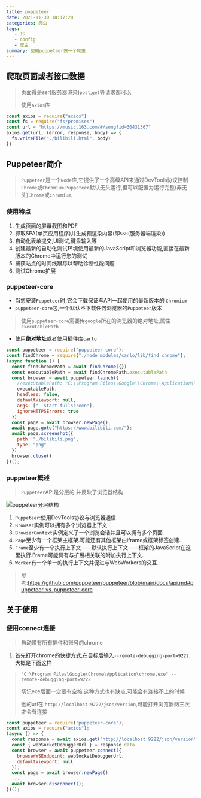 ```yaml
---
title: puppeteer
date: 2021-11-30 18:17:28
categories: 爬虫
tags:
   - JS
   - config
   - 爬虫
summary: 使用puppeteer做一个爬虫
---
```


## 爬取页面或者接口数据

> 页面得是ssr(服务器渲染)`post`,`get`等请求都可以
>
> 使用`axios`库

```js
const axios = require("axios")
const fs = require("fs/promises")
const url = "https://music.163.com/#/song?id=30431367"
axios.get(url, (error, response, body) => {
  fs.writeFile("./bilibili.html", body)
})
```

## Puppeteer简介

>`Puppeteer`是一个`Node`库,它提供了一个高级API来通过DevTools协议控制`Chrome`或`Chromium`.`Puppeteer`默认无头运行,但可以配置为运行完整(非无头)`Chrome`或`Chromium`.

### 使用特点

1. 生成页面的屏幕截图和PDF
2. 抓取SPA(单页应用程序)并生成预渲染内容(即`SSR`(服务器端渲染))
3. 自动化表单提交,UI测试,键盘输入等
4. 创建最新的自动化测试环境使用最新的JavaScript和浏览器功能,直接在最新版本的Chrome中运行您的测试
5. 捕获站点的时间线跟踪以帮助诊断性能问题
6. 测试Chrome扩展

### puppeteer-core

* 当您安装`Puppeteer`时,它会下载保证与API一起使用的最新版本的 `Chromium`
* `puppeteer-core`包,一个默认不下载任何浏览器的`Puppeteer`版本

> 使用`puppeteer-core`需要传`google`所在的浏览器的绝对地址,属性`executablePath`

* 使用**绝对地址**或者使用插件库`carlo`

```js
const puppeteer = require("puppeteer-core");
const findChrome = require("./node_modules/carlo/lib/find_chrome");
(async function () {
  const findChromePath = await findChrome({})
  const executablePath = await findChromePath.executablePath
  const browser = await puppeteer.launch({
    //executablePath: "C:\\Program Files\\Google\\Chrome\\Application\\chrome.exe",
    executablePath,
    headless: false,
    defaultViewport: null,
    args: ["--start-fullscreen"],
    ignoreHTTPSErrors: true
  })
  const page = await browser.newPage();
  await page.goto("https://www.bilibili.com/");
  await page.screenshot({
    path: "./bilibili.png",
    type: "png"
  })
  browser.close()
})();
```

### puppeteer概述

> `Puppeteer`API是分层的,并反映了浏览器结构

![puppeteer分层结构](puppeteer分层结构.png)

1. `Puppeteer`:使用DevTools协议与浏览器通信.
2. `Browser`实例可以拥有多个浏览器上下文.
3. `BrowserContext`实例定义了一个浏览会话并且可以拥有多个页面.
4. `Page`至少有一个框架主框架.可能还有其他框架由iframe或框架标签创建.
5. `Frame`至少有一个执行上下文——默认执行上下文——框架的JavaScript在这里执行.Frame可能具有与扩展相关联的附加执行上下文.
6. `Worker`有一个单一的执行上下文并促进与WebWorkers的交互.

> 参考:<https://github.com/puppeteer/puppeteer/blob/main/docs/api.md#puppeteer-vs-puppeteer-core>

## 关于使用

### 使用connect连接

> 启动带有所有插件和账号的chrome

1. 首先打开chrome的快捷方式,在目标后输入`--remote-debugging-port=9222`.大概是下面这样

>`"C:\Program Files\Google\Chrome\Application\chrome.exe" --remote-debugging-port=9222`
>
>切记exe后面一定要有空格,这种方式也有缺点,可能会有连接不上的时候
>
>他的url在:`http://localhost:9222/json/version`,可能打开浏览器两三次才会有连接

```js
const puppeteer = require('puppeteer-core');
const axios = require("axios");
(async () => {
  const response = await axios.get("http://localhost:9222/json/version")
  const { webSocketDebuggerUrl } = response.data
  const browser = await puppeteer.connect({
    browserWSEndpoint: webSocketDebuggerUrl,
    defaultViewport: null
  });
  const page = await browser.newPage()
  ...
  await browser.disconnect();
})();
```
